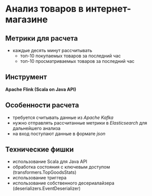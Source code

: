 # Анализ товаров в интернет-магазине
## Метрики для расчета
+ каждые десять минут рассчитывать
    + топ-10 покупаемых товаров за последний час
    + топ-10 просматриваемых товаров за последний час
## Инструмент
**Apache Flink (Scala on Java API)**
## Особенности расчета
+ требуется считывать данные из *Apache Kafka*
+ нужно отправлять рассчитанные метрики в *Elasticsearch* для дальнейшего анализа
+ на вход поступают данные в формате *json*
## Технические фишки
+ использование Scala для Java API
+ обработка состояния с ключевым доступом (transformers.TopGoodsStats)
+ использование триггера
+ использование собственного десериалайзера (deserializers.EventDeserializer)